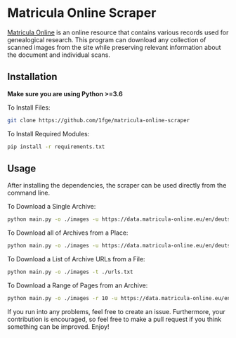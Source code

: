 # Matricula Online Scraper
[Matricula Online](https://data.matricula-online.eu/) is an online resource that contains various records used for genealogical research. This program can download any collection of scanned images from the site while preserving relevant information about the document and individual scans.
## Installation
**Make sure you are using Python >=3.6**

To Install Files:
```bash
git clone https://github.com/1fge/matricula-online-scraper
```
To Install Required Modules:
```bash
pip install -r requirements.txt
```

## Usage
After installing the dependencies, the scraper can be used directly from the command line.

To Download a Single Archive:
```bash
python main.py -o ./images -u https://data.matricula-online.eu/en/deutschland/akmb/militaerkirchenbuecher/0001
```
To Download all of Archives from a Place:
```bash
python main.py -o ./images -u https://data.matricula-online.eu/en/deutschland/akmb/militaerkirchenbuecher
```
To Download a List of Archive URLs from a File:
```bash
python main.py -o ./images -t ./urls.txt
```
To Download a Range of Pages from an Archive:
```bash
python main.py -o ./images -r 10 -u https://data.matricula-online.eu/en/deutschland/akmb/militaerkirchenbuecher/0001
```
If you run into any problems, feel free to create an issue. Furthermore, your contribution is encouraged, so feel free to make a pull request if you think something can be improved. Enjoy!
